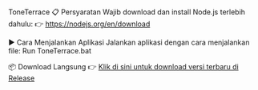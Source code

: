 ToneTerrace
📋 Persyaratan
Wajib download dan install Node.js terlebih dahulu:
👉 https://nodejs.org/en/download

▶️ Cara Menjalankan Aplikasi
Jalankan aplikasi dengan cara menjalankan file:
Run ToneTerrace.bat

📦 Download Langsung
👉 [Klik di sini untuk download versi terbaru di Release](https://github.com/FUPEL/ToneTerrace/releases/tag/v1.0.0)

